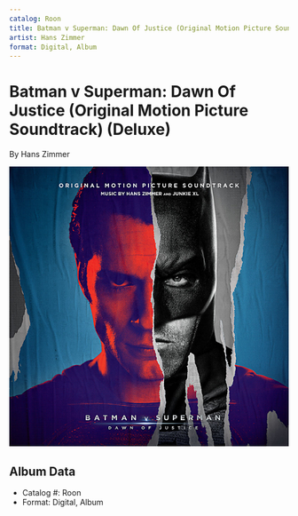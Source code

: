 ```yaml
---
catalog: Roon
title: Batman v Superman: Dawn Of Justice (Original Motion Picture Soundtrack) (Deluxe)
artist: Hans Zimmer
format: Digital, Album
---
```


# Batman v Superman: Dawn Of Justice (Original Motion Picture Soundtrack) (Deluxe)

By Hans Zimmer

![](../../assets/albumcovers/Hans_Zimmer-Batman_v_Superman-_Dawn_Of_Justice_Original_Motion_Picture_Soundtrack_Deluxe.png)

## Album Data

- Catalog #: Roon
- Format: Digital, Album

